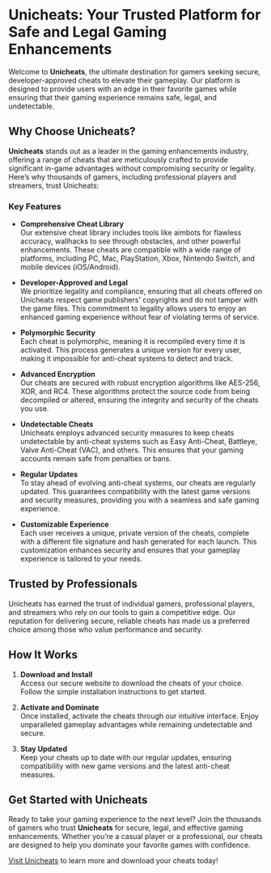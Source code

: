 # Unicheats: Your Trusted Platform for Safe and Legal Gaming Enhancements

Welcome to **Unicheats**, the ultimate destination for gamers seeking secure, developer-approved cheats to elevate their gameplay. Our platform is designed to provide users with an edge in their favorite games while ensuring that their gaming experience remains safe, legal, and undetectable.

## Why Choose Unicheats?

**Unicheats** stands out as a leader in the gaming enhancements industry, offering a range of cheats that are meticulously crafted to provide significant in-game advantages without compromising security or legality. Here’s why thousands of gamers, including professional players and streamers, trust Unicheats:

### Key Features

- **Comprehensive Cheat Library**  
  Our extensive cheat library includes tools like aimbots for flawless accuracy, wallhacks to see through obstacles, and other powerful enhancements. These cheats are compatible with a wide range of platforms, including PC, Mac, PlayStation, Xbox, Nintendo Switch, and mobile devices (iOS/Android).

- **Developer-Approved and Legal**  
  We prioritize legality and compliance, ensuring that all cheats offered on Unicheats respect game publishers' copyrights and do not tamper with the game files. This commitment to legality allows users to enjoy an enhanced gaming experience without fear of violating terms of service.

- **Polymorphic Security**  
  Each cheat is polymorphic, meaning it is recompiled every time it is activated. This process generates a unique version for every user, making it impossible for anti-cheat systems to detect and track.

- **Advanced Encryption**  
  Our cheats are secured with robust encryption algorithms like AES-256, XOR, and RC4. These algorithms protect the source code from being decompiled or altered, ensuring the integrity and security of the cheats you use.

- **Undetectable Cheats**  
  Unicheats employs advanced security measures to keep cheats undetectable by anti-cheat systems such as Easy Anti-Cheat, Battleye, Valve Anti-Cheat (VAC), and others. This ensures that your gaming accounts remain safe from penalties or bans.

- **Regular Updates**  
  To stay ahead of evolving anti-cheat systems, our cheats are regularly updated. This guarantees compatibility with the latest game versions and security measures, providing you with a seamless and safe gaming experience.

- **Customizable Experience**  
  Each user receives a unique, private version of the cheats, complete with a different file signature and hash generated for each launch. This customization enhances security and ensures that your gameplay experience is tailored to your needs.

## Trusted by Professionals

Unicheats has earned the trust of individual gamers, professional players, and streamers who rely on our tools to gain a competitive edge. Our reputation for delivering secure, reliable cheats has made us a preferred choice among those who value performance and security.

## How It Works

1. **Download and Install**  
   Access our secure website to download the cheats of your choice. Follow the simple installation instructions to get started.

2. **Activate and Dominate**  
   Once installed, activate the cheats through our intuitive interface. Enjoy unparalleled gameplay advantages while remaining undetectable and secure.

3. **Stay Updated**  
   Keep your cheats up to date with our regular updates, ensuring compatibility with new game versions and the latest anti-cheat measures.

## Get Started with Unicheats

Ready to take your gaming experience to the next level? Join the thousands of gamers who trust **Unicheats** for secure, legal, and effective gaming enhancements. Whether you’re a casual player or a professional, our cheats are designed to help you dominate your favorite games with confidence.

[Visit Unicheats](https://unicheats.com) to learn more and download your cheats today!
